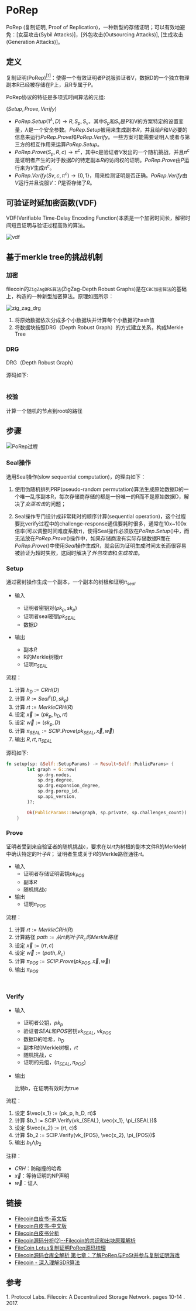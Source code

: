 # PoRep

PoRep (复制证明, Proof of Replication)，一种新型的存储证明；可以有效地避免：[女巫攻击(Sybil Attacks)]，[外包攻击(Outsourcing Attacks)], [生成攻击(Generation Attacks)]。



## 定义

复制证明(PoRep)[<sup>[1]</sup>](#ref-1)：使得一个有效证明者P说服验证者V，数据D的一个独立物理副本R已经被存储在P上，且R专属于P。

PoRep协议的特征是多项式时间算法的元组:

$(Setup, Prove, Verify)$

- $PoRep.Setup(1^{\lambda}, D) \rightarrow R, S_p, S_v$，其中$S_p$和$S_v$是P和V的方案特定的设置变量，$\lambda$是一个安全参数。$PoRep.Setup$被用来生成副本$R$，并且给$P$和$V$必要的信息来运行$PoRep.Prove$和$PoRep.Verify$。一些方案可能需要证明人或者与第三方的相互作用来运算$PoRep.Setup$。
- $PoRep.Prove(S_p, R, c) \rightarrow \pi^c$，其中c是验证者$V$发出的一个随机挑战，并且$\pi^c$是证明者产生的对于数据$D$的特定副本$R$的访问权的证明。$PoRep.Prove$由$P$运行来为$V$生成$\pi^c$。
- $PoRep.Verify(Sv, c, \pi^c) \rightarrow \{0, 1\}$，用来检测证明是否正确。$PoRep.Verify$由$V$运行并且说服$V$：$P$是否存储了$R$。



## 可验证时延加密函数(VDF)
VDF(Verifiable Time-Delay Encoding Function)本质是一个加密时间长，解密时间短且证明与验证过程高效的算法。

![vdf](res/vdf.png)

## 基于merkle tree的挑战机制

### 加密
filecoin的`ZigZagDRG算法`(ZigZag-Depth Robust Graphs)是在`CBC加密算法`的基础上，构造的一种新型加密算法。原理如图所示：

![zig_zag_drg](res/zig_zag_drg.png)

1. 将原始数据依次分成多个小数据块并计算每个小数据的hash值
2. 将数据块按照DRG（Depth Robust Graph）的方式建立关系，构成Merkle Tree

### DRG
DRG（Depth Robust Graph）

源码如下:

```rust

```

### 校验
计算一个随机的节点到root的路径 


## 步骤

![PoRep过程](res/porep1.png)

### Seal操作

选用Seal操作(slow sequential computation)，的理由如下：

1. 使用伪随机排列PRP(pseudo-random permutation)算法生成原始数据D的一个唯一乱序副本R，每次存储商存储的都是一份唯一的R而不是原始数据D，解决了*女巫攻击*的问题；

2. Seal操作专门设计成非常耗时的顺序计算(sequential operation)，这个过程要比verify过程中的challenge-response通信要耗时很多，通常在10x~100x倍率(可以调整时间难度系数$\tau$)，使得Seal操作必须放在$PoRep.Setup()$中，而无法放在$PoRep.Prove()$操作中，如果存储商没有实际存储数据R而在$PoRep.Prove()$中使用$Seal$操作生成R，就会因为证明生成时间太长而很容易被验证为超时失败，这同时解决了*外包攻击*和*生成攻击*。

### Setup

通过密封操作生成一个副本，一个副本的树根和证明$\pi_{seal}$

- 输入
   - 证明者密钥对$(pk_p, sk_p)$
   - 证明者seal密钥$pk_{SEAL}$
   - 数据$D$

- 输出
  - 副本$R$
  - R的Merkle树根$rt$
  - 证明$\pi_{SEAL}$

流程：

1. 计算 $h_D := CRH(D)$
2. 计算 $R := Seal^{\tau}(D, sk_p)$
3. 计算 $rt := MerkleCRH(R)$
4. 设定 $\vec{x} := (pk_p, h_D, rt)$
5. 设定 $\vec{w} := (sk_p, D)$
6. 计算 $\pi_{SEAL} := SCIP.Prove(pk_{SEAL}, \vec{x}, \vec{w})$
7. 输出 $R, rt, \pi_{SEAL}$

源码如下:

```rust
fn setup(sp: &Self::SetupParams) -> Result<Self::PublicParams> {
        let graph = G::new(
            sp.drg.nodes,
            sp.drg.degree,
            sp.drg.expansion_degree,
            sp.drg.porep_id,
            sp.api_version,
        )?;

        Ok(PublicParams::new(graph, sp.private, sp.challenges_count))
    }
```

### Prove

证明者受到来自验证者的随机挑战c，要求在以$rt$为树根的副本文件R的Merkle树中确认特定的叶子$R$； 证明者生成关于$R$的Merkle路径通往$rt$。

- 输入
  - 证明者存储证明密钥$pk_{POS}$
  - 副本$R$
  - 随机挑战$c$
- 输出
  - 证明$\pi_{POS}$

流程：

1. 计算 $rt := MerkleCRH(R)$
2. 计算路径 $path := 从rt到叶子R_c的Merkle路径$
3. 设定 $\vec{x} := (rt, c)$
4. 设定 $\vec{w} := (path, R_c)$
5. 计算 $\pi_{POS} := SCIP.Prove(pk_{POS}, \vec{x}, \vec{w})$
6. 输出 $\pi_{POS}$

```rust
 
```

### Verify

- 输入

  - 证明者公钥，$pk_p$
  - 验证者$SEAL$和$POS$密钥$vk_{SEAL}$, $vk_{POS}$
  - 数据D的哈希，$h_D$
  - 副本R的Merkle树根，$rt$
  - 随机挑战，$c$
  - 证明的元组，$(\pi_{SEAL}, \pi_{POS})$

- 输出

  比特b，在证明有效时为true

流程：

1. 设定 $\vec{x_1} := (pk_p, h_D, rt)$
2. 计算 $b_1 := SCIP.Verify(vk_{SEAL}, \vec{x_1}, \pi_{SEAL})$
3. 设定 $\vec{x_2} := (rt, c)$
4. 计算 $b_2 := SCIP.Verify(vk_{POS}, \vec{x_2}, \pi_{POS})$
5. 输出 $b_1 \bigwedge b_2$

注释：

- $CRH$：防碰撞的哈希
- $\vec{x}$：等待证明的NP声明
- $\vec{w}$：证人



## 链接

- [Filecoin白皮书-英文版](res/filecoin.pdf)
- [Filecoin白皮书-中文版](res/filecoin_zh.pdf)
- [Filecoin白皮书分析](https://www.jianshu.com/p/745d5d9be2d3)
- [Filecoin源码分析(2)--Filecoin的共识和出块原理解析](https://juejin.cn/post/6864831562882646024)
- [FileCoin Lotus复制证明PoRep源码梳理](https://www.cnblogs.com/nirao/p/12172846.html)
- [Filecoin源码仓库全解析 第七章：了解PoRep与PoSt并参与复制证明游戏](https://blog.csdn.net/u012357002/article/details/89484431)
- [Filecoin - 深入理解SDR算法](https://blog.csdn.net/StarLi2020/article/details/107576768)


## 参考

<div id="1"></div>
1. Protocol Labs. Filecoin: A Decentralized Storage Network. pages 10-14 . 2017.
